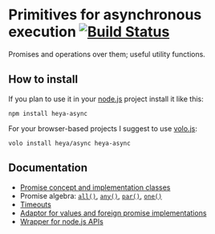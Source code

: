 # Primitives for asynchronous execution [![Build Status](https://travis-ci.org/heya/async.png?branch=master)](https://travis-ci.org/heya/async)

Promises and operations over them; useful utility functions.

## How to install

If you plan to use it in your [node.js](http://nodejs.org) project install it
like this:

```
npm install heya-async
```

For your browser-based projects I suggest to use [volo.js](http://volojs.org):

```
volo install heya/async heya-async
```

## Documentation

* [Promise concept and implementation classes](Promise.md)
* Promise algebra: [```all()```](all.md), [```any()```](any.md), [```par()```](par.md), [```one()```](one.md)
* [Timeouts](timeout.md)
* [Adaptor for values and foreign promise implementations](when.md)
* [Wrapper for node.js APIs](promisify.md)

